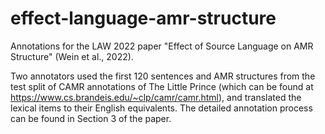 # effect-language-amr-structure
Annotations for the LAW 2022 paper "Effect of Source Language on AMR Structure" (Wein et al., 2022).

Two annotators used the first 120 sentences and AMR structures from the test split of CAMR annotations of The Little Prince (which can be found at https://www.cs.brandeis.edu/~clp/camr/camr.html), and translated the lexical items to their English equivalents. The detailed annotation process can be found in Section 3 of the paper. 
